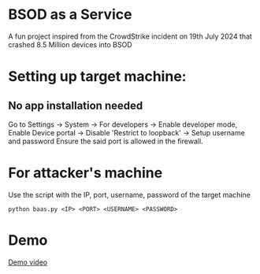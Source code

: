 # BSOD as a Service
A fun project inspired from the CrowdStrike incident on 19th July 2024 that crashed 8.5 Million devices into BSOD

# Setting up target machine:
## No app installation needed

Go to Settings -> System -> For developers -> Enable developer mode, Enable Device portal -> Disable 'Restrict to loopback' -> Setup username and password
Ensure the said port is allowed in the firewall.

# For attacker's machine
Use the script with the IP, port, username, password of the target machine

```
python baas.py <IP> <PORT> <USERNAME> <PASSWORD>
```

# Demo
[Demo video](https://youtu.be/l9325HEatEE?si=HZOXQ1ofK071V4dt)

